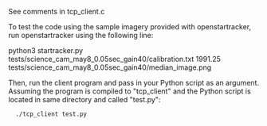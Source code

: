 See comments in tcp_client.c

To test the code using the sample imagery provided with openstartracker, run openstartracker using the following line:

   python3 startracker.py tests/science_cam_may8_0.05sec_gain40/calibration.txt 1991.25 tests/science_cam_may8_0.05sec_gain40/median_image.png

Then, run the client program and pass in your Python script as an argument. Assuming the program is compiled to "tcp_client" and the Python script is located in same directory and called "test.py":

      ./tcp_client test.py